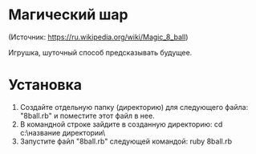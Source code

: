 # Магический шар
(Источник: https://ru.wikipedia.org/wiki/Magic_8_ball)

Игрушка, шуточный способ предсказывать будущее.

# Установка

1. Создайте отдельную папку (директорию) для следующего файла: "8ball.rb" и поместите этот файл в нее.
2. В командной строке зайдите в созданную директорию: cd c:\название директории\
3. Запустите файл "8ball.rb" следующей командой: ruby 8ball.rb
